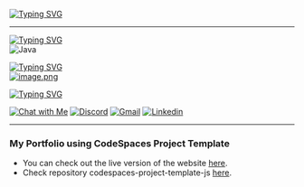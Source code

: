 
[![Typing SVG](https://readme-typing-svg.demolab.com?font=Sixtyfour&pause=1000&color=F70000&background=FFFFFF00&random=false&width=435&separator=%3D&lines=Hi%2C+I+am+Mel+David++%EF%BF%A3%CF%89%EF%BF%A3%3Da+Lazy+Programmer+;%3C)](https://git.io/typing-svg)

<hr>

<div>
  
  [![Typing SVG](https://readme-typing-svg.demolab.com?font=Sixtyfour&size=16&pause=1000&color=F7F7F7&background=FFFFFF00&random=false&width=435&lines=Skills)](https://git.io/typing-svg)
  <br>
  ![Java](https://img.shields.io/static/v1?style=for-the-badge&message=Java&color=bd9117&logo=openjdk&logoColor=FFFFFF&label=)
  
</div>

[![Typing SVG](https://readme-typing-svg.demolab.com?font=Sixtyfour&size=16&pause=1000&color=F7F7F7&background=FFFFFF00&random=false&width=435&lines=Studied+at)](https://git.io/typing-svg) <br>
[![image.png](https://i.postimg.cc/vH1bFSZW/image.png)](https://apply.tcc.edu.ph/)


<div>
  
  [![Typing SVG](https://readme-typing-svg.demolab.com?font=Sixtyfour&size=16&pause=1000&color=F7F7F7&background=FFFFFF00&random=false&width=435&lines=Contact+me)](https://git.io/typing-svg)

  [![Chat with Me](https://img.shields.io/badge/Telegram-2CA5E0?style=for-the-badge&logo=telegram&logoColor=white)](https://t.me/Uremmmm)
  [![Discord](https://img.shields.io/badge/Discord-7289DA?style=for-the-badge&logo=discord&logoColor=white)](https://discord.com/users/855391289461964822)
  [![Gmail](https://img.shields.io/badge/Gmail-D14836?style=for-the-badge&logo=gmail&logoColor=white)](mailto:Mailem.meldavid@gmail.com)
  [![Linkedin](https://img.shields.io/badge/LinkedIn-0077B5?style=for-the-badge&logo=linkedin&logoColor=white)](https://www.linkedin.com/in/mel-david-mailem-5035a32b0/)
  
</div>

<hr>

### My Portfolio using CodeSpaces Project Template
  * You can check out the live version of the website [here](https://agreeable-glacier-0c0ef730f.4.azurestaticapps.net/).
  * Check repository codespaces-project-template-js
 [here](https://github.com/education/codespaces-project-template-js).



